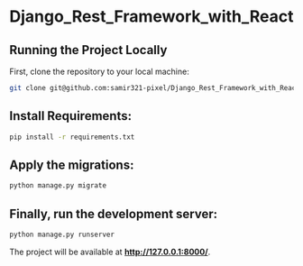 # Django_Rest_Framework_with_React

## Running the Project Locally

First, clone the repository to your local machine:

```bash
git clone git@github.com:samir321-pixel/Django_Rest_Framework_with_React.git
```


## Install Requirements:

```bash
pip install -r requirements.txt
```


## Apply the migrations:

```bash
python manage.py migrate
```

## Finally, run the development server:

```bash
python manage.py runserver
```

The project will be available at **http://127.0.0.1:8000/**.

